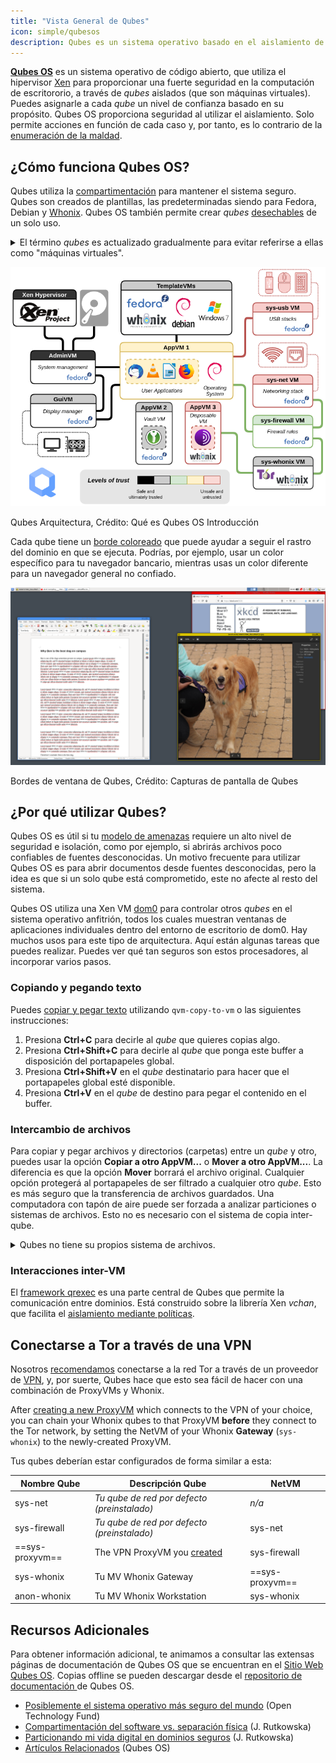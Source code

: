 ```yaml
---
title: "Vista General de Qubes"
icon: simple/qubesos
description: Qubes es un sistema operativo basado en el aislamiento de aplicaciones en *qubes* (formalmente, máquinas virtuales) para una mayor seguridad.
---
```


[**Qubes OS**](../desktop.md#qubes-os) es un sistema operativo de código abierto, que utiliza el hipervisor [Xen](https://en.wikipedia.org/wiki/Xen) para proporcionar una fuerte seguridad en la computación de escritororio, a través de *qubes* aislados (que son máquinas virtuales). Puedes asignarle a cada *qube* un nivel de confianza basado en su propósito. Qubes OS proporciona seguridad al utilizar el aislamiento. Solo permite acciones en función de cada caso y, por tanto, es lo contrario de la [enumeración de la maldad](https://ranum.com/security/computer_security/editorials/dumb).

## ¿Cómo funciona Qubes OS?

Qubes utiliza la [compartimentación](https://qubes-os.org/intro) para mantener el sistema seguro. Qubes son creados de plantillas, las predeterminadas siendo para Fedora, Debian y [Whonix](../desktop.md#whonix). Qubes OS también permite crear *qubes* [desechables](https://qubes-os.org/doc/how-to-use-disposables) de un solo uso.

<details class="note" markdown>
<summary>El término <em>qubes</em> es actualizado gradualmente para evitar referirse a ellas como "máquinas virtuales".</summary>

Parte de la información que se encuentra aquí y en la documentación de Qubes OS puede contener lenguaje contradictorio, debido a que el término de "appVM" es gradualmente cambiado a "qube". Los Qubes no son máquinas virtuales completas, pero pueden contener funciones similares a las máquinas virtuales.

</details>

![Arquitectura Qubes](../assets/img/qubes/qubes-trust-level-architecture.png)
<figcaption>Qubes Arquitectura, Crédito: Qué es Qubes OS Introducción</figcaption>

Cada qube tiene un [borde coloreado](https://qubes-os.org/screenshots) que puede ayudar a seguir el rastro del dominio en que se ejecuta. Podrías, por ejemplo, usar un color específico para tu navegador bancario, mientras usas un color diferente para un navegador general no confiado.

![Borde coloreado](../assets/img/qubes/r4.0-xfce-three-domains-at-work.png)
<figcaption>Bordes de ventana de Qubes, Crédito: Capturas de pantalla de Qubes</figcaption>

## ¿Por qué utilizar Qubes?

Qubes OS es útil si tu [modelo de amenazas](../basics/threat-modeling.md) requiere un alto nivel de seguridad e isolación, como por ejemplo, si abrirás archivos poco confiables de fuentes desconocidas. Un motivo frecuente para utilizar Qubes OS es para abrir documentos desde fuentes desconocidas, pero la idea es que si un solo qube está comprometido, este no afecte al resto del sistema.

Qubes OS utiliza una Xen VM [dom0](https://wiki.xenproject.org/wiki/Dom0) para controlar otros *qubes* en el sistema operativo anfitrión, todos los cuales muestran ventanas de aplicaciones individuales dentro del entorno de escritorio de dom0. Hay muchos usos para este tipo de arquitectura. Aquí están algunas tareas que puedes realizar. Puedes ver qué tan seguros son estos procesadores, al incorporar varios pasos.

### Copiando y pegando texto

Puedes [copiar y pegar texto](https://qubes-os.org/doc/how-to-copy-and-paste-text) utilizando `qvm-copy-to-vm` o las siguientes instrucciones:

1. Presiona **Ctrl+C** para decirle al *qube* que quieres copias algo.
2. Presiona **Ctrl+Shift+C** para decirle al *qube* que ponga este buffer a disposición del portapapeles global.
3. Presiona **Ctrl+Shift+V** en el *qube* destinatario para hacer que el portapapeles global esté disponible.
4. Presiona **Ctrl+V** en el *qube* de destino para pegar el contenido en el buffer.

### Intercambio de archivos

Para copiar y pegar archivos y directorios (carpetas) entre un *qube* y otro, puedes usar la opción **Copiar a otro AppVM...** o **Mover a otro AppVM...**. La diferencia es que la opción **Mover** borrará el archivo original. Cualquier opción protegerá al portapapeles de ser filtrado a cualquier otro *qube*. Esto es más seguro que la transferencia de archivos guardados. Una computadora con tapón de aire puede ser forzada a analizar particiones o sistemas de archivos. Esto no es necesario con el sistema de copia inter-qube.

<details class="note" markdown>
<summary>Qubes no tiene su propios sistema de archivos.</summary>

Puedes [copiar y mover archivos](https://qubes-os.org/doc/how-to-copy-and-move-files) entre *qubes*. Al hacerlo, los cambios no son inmediatos y pueden deshacerse fácilmente en caso de accidente. Cuando ejecutas un *qube*, no tiene un sistema de archivos persistente. Puedes crear y eliminar archivos, pero los cambios son efímeros.

</details>

### Interacciones inter-VM

El [framework qrexec](https://qubes-os.org/doc/qrexec) es una parte central de Qubes que permite la comunicación entre dominios. Está construido sobre la librería Xen *vchan*, que facilita el [aislamiento mediante políticas](https://qubes-os.org/news/2020/06/22/new-qrexec-policy-system).

## Conectarse a Tor a través de una VPN

Nosotros [recomendamos](../advanced/tor-overview.md) conectarse a la red Tor a través de un proveedor de [VPN](../vpn.md), y, por suerte, Qubes hace que esto sea fácil de hacer con una combinación de ProxyVMs y Whonix.

After [creating a new ProxyVM](https://forum.qubes-os.org/t/configuring-a-proxyvm-vpn-gateway/19061) which connects to the VPN of your choice, you can chain your Whonix qubes to that ProxyVM **before** they connect to the Tor network, by setting the NetVM of your Whonix **Gateway** (`sys-whonix`) to the newly-created ProxyVM.

Tus qubes deberían estar configurados de forma similar a esta:

| Nombre Qube     | Descripción Qube                                                                                    | NetVM           |
| --------------- | --------------------------------------------------------------------------------------------------- | --------------- |
| sys-net         | *Tu qube de red por defecto (preinstalado)*                                                         | *n/a*           |
| sys-firewall    | *Tu qube de red por defecto (preinstalado)*                                                         | sys-net         |
| ==sys-proxyvm== | The VPN ProxyVM you [created](https://forum.qubes-os.org/t/configuring-a-proxyvm-vpn-gateway/19061) | sys-firewall    |
| sys-whonix      | Tu MV Whonix Gateway                                                                                | ==sys-proxyvm== |
| anon-whonix     | Tu MV Whonix Workstation                                                                            | sys-whonix      |

## Recursos Adicionales

Para obtener información adicional, te animamos a consultar las extensas páginas de documentación de Qubes OS que se encuentran en el [Sitio Web Qubes OS](https://qubes-os.org/doc). Copias offline se pueden descargar desde el [repositorio de documentación ](https://github.com/QubesOS/qubes-doc)de Qubes OS.

- [Posiblemente el sistema operativo más seguro del mundo](https://opentech.fund/news/qubes-os-arguably-the-worlds-most-secure-operating-system-motherboard) (Open Technology Fund)
- [Compartimentación del software vs. separación física](https://invisiblethingslab.com/resources/2014/Software_compartmentalization_vs_physical_separation.pdf) (J. Rutkowska)
- [Particionando mi vida digital en dominios seguros](https://blog.invisiblethings.org/2011/03/13/partitioning-my-digital-life-into.html) (J. Rutkowska)
- [Artículos Relacionados](https://qubes-os.org/news/categories/#articles) (Qubes OS)
